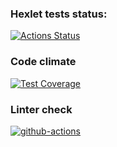 ### Hexlet tests status:
[![Actions Status](https://github.com/DmitriyChebruchan/python-project-lvl2/workflows/hexlet-check/badge.svg)](https://github.com/DmitriyChebruchan/python-project-lvl2/actions)

### Code climate
[![Test Coverage](https://api.codeclimate.com/v1/badges/8f2233d4c51c92ad427c/test_coverage)](https://codeclimate.com/github/paambaati/codeclimate-action/test_coverage)

### Linter check
[![github-actions](https://github.com/DmitriyChebruchan/python-project-lvl2/actions/workflows/linter_check.yml/badge.svg)](https://github.com/DmitriyChebruchan/python-project-lvl2/actions)
